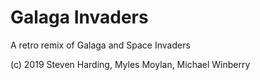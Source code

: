 # Galaga Invaders

A retro remix of Galaga and Space Invaders

(c) 2019 Steven Harding, Myles Moylan, Michael Winberry
